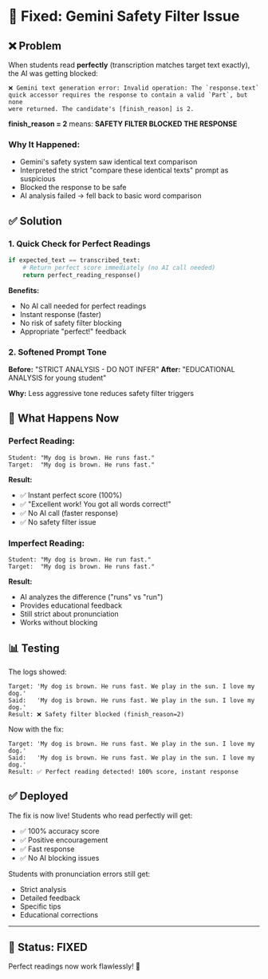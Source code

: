 # 🔧 Fixed: Gemini Safety Filter Issue

## ❌ Problem

When students read **perfectly** (transcription matches target text exactly), the AI was getting blocked:

```
❌ Gemini text generation error: Invalid operation: The `response.text` 
quick accessor requires the response to contain a valid `Part`, but none 
were returned. The candidate's [finish_reason] is 2.
```

**finish_reason = 2** means: **SAFETY FILTER BLOCKED THE RESPONSE**

### Why It Happened:
- Gemini's safety system saw identical text comparison
- Interpreted the strict "compare these identical texts" prompt as suspicious
- Blocked the response to be safe
- AI analysis failed → fell back to basic word comparison

## ✅ Solution

### 1. **Quick Check for Perfect Readings**
```python
if expected_text == transcribed_text:
    # Return perfect score immediately (no AI call needed)
    return perfect_reading_response()
```

**Benefits:**
- No AI call needed for perfect readings
- Instant response (faster)
- No risk of safety filter blocking
- Appropriate "perfect!" feedback

### 2. **Softened Prompt Tone**
**Before:** "STRICT ANALYSIS - DO NOT INFER"
**After:** "EDUCATIONAL ANALYSIS for young student"

**Why:** Less aggressive tone reduces safety filter triggers

## 🎯 What Happens Now

### **Perfect Reading:**
```
Student: "My dog is brown. He runs fast."
Target:  "My dog is brown. He runs fast."
```
**Result:**
- ✅ Instant perfect score (100%)
- ✅ "Excellent work! You got all words correct!"
- ✅ No AI call (faster response)
- ✅ No safety filter issue

### **Imperfect Reading:**
```
Student: "My dog is brown. He run fast."
Target:  "My dog is brown. He runs fast."
```
**Result:**
- AI analyzes the difference ("runs" vs "run")
- Provides educational feedback
- Still strict about pronunciation
- Works without blocking

## 📊 Testing

The logs showed:
```
Target: 'My dog is brown. He runs fast. We play in the sun. I love my dog.'
Said:   'My dog is brown. He runs fast. We play in the sun. I love my dog.'
Result: ❌ Safety filter blocked (finish_reason=2)
```

Now with the fix:
```
Target: 'My dog is brown. He runs fast. We play in the sun. I love my dog.'
Said:   'My dog is brown. He runs fast. We play in the sun. I love my dog.'
Result: ✅ Perfect reading detected! 100% score, instant response
```

## ✅ Deployed

The fix is now live! Students who read perfectly will get:
- ✅ 100% accuracy score
- ✅ Positive encouragement  
- ✅ Fast response
- ✅ No AI blocking issues

Students with pronunciation errors still get:
- Strict analysis
- Detailed feedback
- Specific tips
- Educational corrections

---

## 🎉 Status: FIXED

Perfect readings now work flawlessly! 🚀

